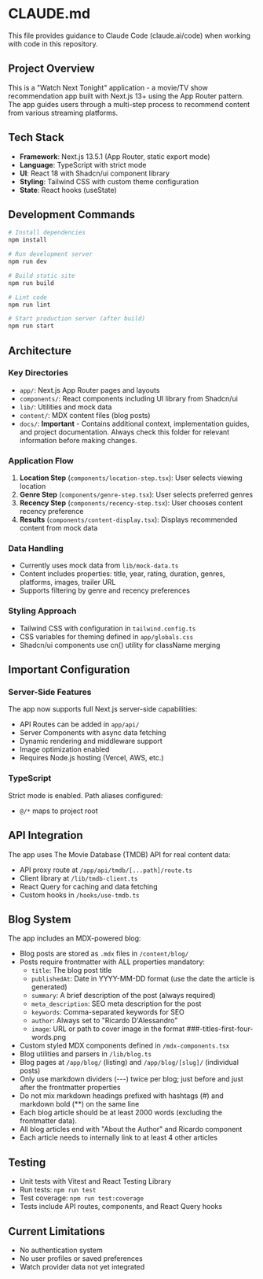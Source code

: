 # CLAUDE.md

This file provides guidance to Claude Code (claude.ai/code) when working with code in this repository.

## Project Overview

This is a "Watch Next Tonight" application - a movie/TV show recommendation app built with Next.js 13+ using the App Router pattern. The app guides users through a multi-step process to recommend content from various streaming platforms.

## Tech Stack

- **Framework**: Next.js 13.5.1 (App Router, static export mode)
- **Language**: TypeScript with strict mode
- **UI**: React 18 with Shadcn/ui component library
- **Styling**: Tailwind CSS with custom theme configuration
- **State**: React hooks (useState)

## Development Commands

```bash
# Install dependencies
npm install

# Run development server
npm run dev

# Build static site
npm run build

# Lint code
npm run lint

# Start production server (after build)
npm run start
```

## Architecture

### Key Directories

- `app/`: Next.js App Router pages and layouts
- `components/`: React components including UI library from Shadcn/ui
- `lib/`: Utilities and mock data
- `content/`: MDX content files (blog posts)
- `docs/`: **Important** - Contains additional context, implementation guides, and project documentation. Always check this folder for relevant information before making changes.

### Application Flow

1. **Location Step** (`components/location-step.tsx`): User selects viewing location
2. **Genre Step** (`components/genre-step.tsx`): User selects preferred genres
3. **Recency Step** (`components/recency-step.tsx`): User chooses content recency preference
4. **Results** (`components/content-display.tsx`): Displays recommended content from mock data

### Data Handling

- Currently uses mock data from `lib/mock-data.ts`
- Content includes properties: title, year, rating, duration, genres, platforms, images, trailer URL
- Supports filtering by genre and recency preferences

### Styling Approach

- Tailwind CSS with configuration in `tailwind.config.ts`
- CSS variables for theming defined in `app/globals.css`
- Shadcn/ui components use cn() utility for className merging

## Important Configuration

### Server-Side Features

The app now supports full Next.js server-side capabilities:

- API Routes can be added in `app/api/`
- Server Components with async data fetching
- Dynamic rendering and middleware support
- Image optimization enabled
- Requires Node.js hosting (Vercel, AWS, etc.)

### TypeScript

Strict mode is enabled. Path aliases configured:

- `@/*` maps to project root

## API Integration

The app uses The Movie Database (TMDB) API for real content data:

- API proxy route at `/app/api/tmdb/[...path]/route.ts`
- Client library at `/lib/tmdb-client.ts`
- React Query for caching and data fetching
- Custom hooks in `/hooks/use-tmdb.ts`

## Blog System

The app includes an MDX-powered blog:

- Blog posts are stored as `.mdx` files in `/content/blog/`
- Posts require frontmatter with ALL properties mandatory:
  - `title`: The blog post title
  - `publishedAt`: Date in YYYY-MM-DD format (use the date the article is generated)
  - `summary`: A brief description of the post (always required)
  - `meta_description`: SEO meta description for the post
  - `keywords`: Comma-separated keywords for SEO
  - `author`: Always set to "Ricardo D'Alessandro"
  - `image`: URL or path to cover image in the format ###-titles-first-four-words.png
- Custom styled MDX components defined in `/mdx-components.tsx`
- Blog utilities and parsers in `/lib/blog.ts`
- Blog pages at `/app/blog/` (listing) and `/app/blog/[slug]/` (individual posts)
- Only use markdown dividers (---) twice per blog; just before and just after the frontmatter properties
- Do not mix markdown headings prefixed with hashtags (#) and markdown bold (\*\*) on the same line
- Each blog article should be at least 2000 words (excluding the frontmatter data).
- All blog articles end with "About the Author" and Ricardo component
- Each article needs to internally link to at least 4 other articles

## Testing

- Unit tests with Vitest and React Testing Library
- Run tests: `npm run test`
- Test coverage: `npm run test:coverage`
- Tests include API routes, components, and React Query hooks

## Current Limitations

- No authentication system
- No user profiles or saved preferences
- Watch provider data not yet integrated
